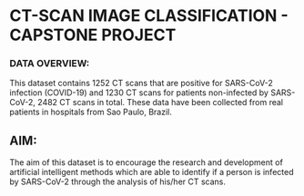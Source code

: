 # CT-SCAN IMAGE CLASSIFICATION - CAPSTONE PROJECT


### DATA OVERVIEW:

This dataset contains 1252 CT scans that are positive for SARS-CoV-2 infection (COVID-19)
and 1230 CT scans for patients non-infected by SARS-CoV-2, 2482 CT scans in total. These
data have been collected from real patients in hospitals from Sao Paulo, Brazil. 


## **AIM:**
The aim of this
dataset is to encourage the research and development of artificial intelligent methods which are
able to identify if a person is infected by SARS-CoV-2 through the analysis of his/her CT scans.
